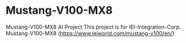 # Mustang-V100-MX8
Mustang-V100-MX8 AI Project
This project is for IEI-Integration-Corp. Mustang-V100-MX8 (https://www.ieiworld.com/mustang-v100/en/)
